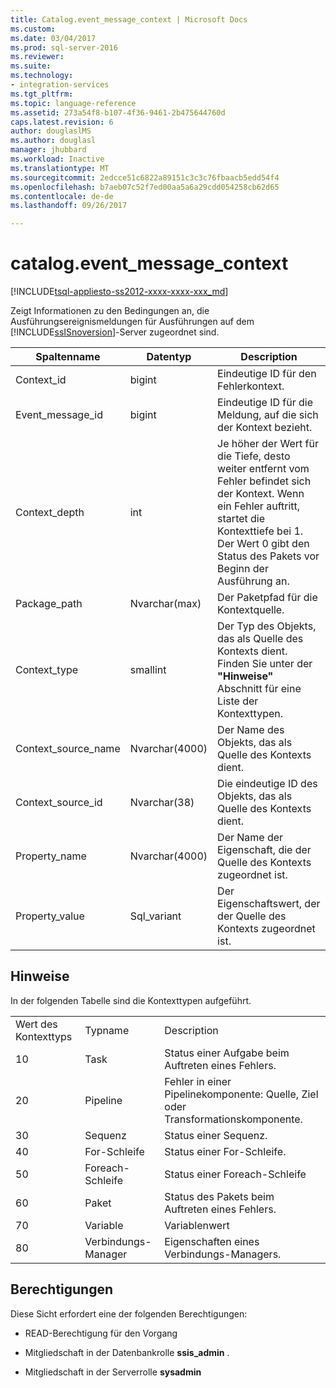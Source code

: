 ```yaml
---
title: Catalog.event_message_context | Microsoft Docs
ms.custom: 
ms.date: 03/04/2017
ms.prod: sql-server-2016
ms.reviewer: 
ms.suite: 
ms.technology:
- integration-services
ms.tgt_pltfrm: 
ms.topic: language-reference
ms.assetid: 273a54f8-b107-4f36-9461-2b475644760d
caps.latest.revision: 6
author: douglaslMS
ms.author: douglasl
manager: jhubbard
ms.workload: Inactive
ms.translationtype: MT
ms.sourcegitcommit: 2edcce51c6822a89151c3c3c76fbaacb5edd54f4
ms.openlocfilehash: b7aeb07c52f7ed00aa5a6a29cdd054258cb62d65
ms.contentlocale: de-de
ms.lasthandoff: 09/26/2017

---
```

# <a name="catalogeventmessagecontext"></a>catalog.event_message_context
[!INCLUDE[tsql-appliesto-ss2012-xxxx-xxxx-xxx_md](../../includes/tsql-appliesto-ss2012-xxxx-xxxx-xxx-md.md)]

  Zeigt Informationen zu den Bedingungen an, die Ausführungsereignismeldungen für Ausführungen auf dem [!INCLUDE[ssISnoversion](../../includes/ssisnoversion-md.md)]-Server zugeordnet sind.  
  
|Spaltenname|Datentyp|Description|  
|-----------------|---------------|-----------------|  
|Context_id|bigint|Eindeutige ID für den Fehlerkontext.|  
|Event_message_id|bigint|Eindeutige ID für die Meldung, auf die sich der Kontext bezieht.|  
|Context_depth|int|Je höher der Wert für die Tiefe, desto weiter entfernt vom Fehler befindet sich der Kontext. Wenn ein Fehler auftritt, startet die Kontexttiefe bei 1. Der Wert 0 gibt den Status des Pakets vor Beginn der Ausführung an.|  
|Package_path|Nvarchar(max)|Der Paketpfad für die Kontextquelle.|  
|Context_type|smallint|Der Typ des Objekts, das als Quelle des Kontexts dient. Finden Sie unter der **"Hinweise"** Abschnitt für eine Liste der Kontexttypen.|  
|Context_source_name|Nvarchar(4000)|Der Name des Objekts, das als Quelle des Kontexts dient.|  
|Context_source_id|Nvarchar(38)|Die eindeutige ID des Objekts, das als Quelle des Kontexts dient.|  
|Property_name|Nvarchar(4000)|Der Name der Eigenschaft, die der Quelle des Kontexts zugeordnet ist.|  
|Property_value|Sql_variant|Der Eigenschaftswert, der der Quelle des Kontexts zugeordnet ist.|  
  
## <a name="remarks"></a>Hinweise  
 In der folgenden Tabelle sind die Kontexttypen aufgeführt.  
  
||||  
|-|-|-|  
|Wert des Kontexttyps|Typname|Description|  
|10|Task|Status einer Aufgabe beim Auftreten eines Fehlers.|  
|20|Pipeline|Fehler in einer Pipelinekomponente: Quelle, Ziel oder Transformationskomponente.|  
|30|Sequenz|Status einer Sequenz.|  
|40|For-Schleife|Status einer For-Schleife.|  
|50|Foreach-Schleife|Status einer Foreach-Schleife|  
|60|Paket|Status des Pakets beim Auftreten eines Fehlers.|  
|70|Variable|Variablenwert|  
|80|Verbindungs-Manager|Eigenschaften eines Verbindungs-Managers.|  
  
## <a name="permissions"></a>Berechtigungen  
 Diese Sicht erfordert eine der folgenden Berechtigungen:  
  
-   READ-Berechtigung für den Vorgang  
  
-   Mitgliedschaft in der Datenbankrolle **ssis_admin** .  
  
-   Mitgliedschaft in der Serverrolle **sysadmin**  
  
  

